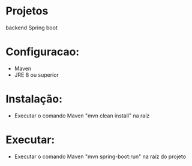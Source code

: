# Projetos
backend Spring boot

# Configuracao:
- Maven
- JRE 8 ou superior

# Instalação:
- Executar o comando Maven "mvn clean install" na raíz 

# Executar:
- Executar o comando Maven "mvn spring-boot:run" na raíz do projeto
